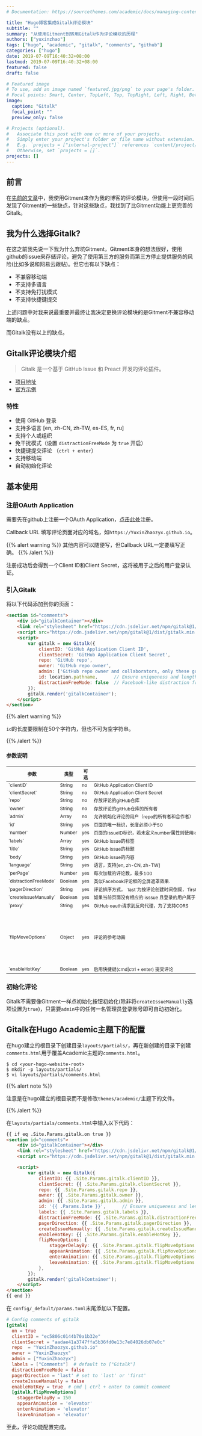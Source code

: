 ```yaml
---
# Documentation: https://sourcethemes.com/academic/docs/managing-content/

title: "Hugo博客集成Gitalk评论模块"
subtitle: ""
summary: "从使用Gitment到转用Gitalk作为评论模块的历程"
authors: ["yuxinzhao"]
tags: ["hugo", "academic", "gitalk", "comments", "github"]
categories: ["hugo"]
date: 2019-07-09T16:40:32+08:00
lastmod: 2019-07-09T16:40:32+08:00
featured: false
draft: false

# Featured image
# To use, add an image named `featured.jpg/png` to your page's folder.
# Focal points: Smart, Center, TopLeft, Top, TopRight, Left, Right, BottomLeft, Bottom, BottomRight.
image:
  caption: "Gitalk"
  focal_point: ""
  preview_only: false

# Projects (optional).
#   Associate this post with one or more of your projects.
#   Simply enter your project's folder or file name without extension.
#   E.g. `projects = ["internal-project"]` references `content/project/deep-learning/index.md`.
#   Otherwise, set `projects = []`.
projects: []
---
```


## 前言

在[先前的文章](/post/gitment-in-hugo)中，我使用Gitment来作为我的博客的评论模块，但使用一段时间后发现了Gitment的一些缺点，针对这些缺点，我找到了比Gitment功能上更完善的Gitalk。

## 我为什么选择Gitalk?

在这之前我先说一下我为什么弃坑Gitment，Gitment本身的想法很好，使用github的issue来存储评论，避免了使用第三方的服务而第三方停止提供服务的风险(比如多说和网易云跟帖)。但它也有以下缺点：

+ 不兼容移动端
+ 不支持多语言
+ 不支持免打扰模式
+ 不支持快捷键提交

上述问题中对我来说最重要并最终让我决定更换评论模块的是Gitment不兼容移动端的缺点。

而Gitalk没有以上的缺点。

## Gitalk评论模块介绍

> Gitalk 是一个基于 GitHub Issue 和 Preact 开发的评论插件。

+ [项目地址](https://github.com/gitalk/gitalk)
+ [官方示例](https://gitalk.github.io/)

### 特性

- 使用 GitHub 登录
- 支持多语言 [en, zh-CN, zh-TW, es-ES, fr, ru]
- 支持个人或组织
- 免干扰模式（设置 `distractionFreeMode` 为 `true` 开启）
- 快捷键提交评论 （`ctrl + enter`）
- 支持移动端
- 自动初始化评论

## 基本使用

### 注册OAuth Application

需要先在github上注册一个OAuth Application，[点击此处](https://github.com/settings/applications/new)注册。

Callback URL 填写评论页面对应的域名，如`https://YuxinZhaozyx.github.io`。

{{% alert warning %}}
其他内容可以随便写，但Callback URL一定要填写正确。
{{% /alert %}}

注册成功后会得到一个Client ID和Client Secret，这将被用于之后的用户登录认证。

### 引入Gitalk

将以下代码添加到你的页面：

```html
<section id="comments">
	<div id="gitalkContainer"></div>
	<link rel="stylesheet" href="https://cdn.jsdelivr.net/npm/gitalk@1/dist/gitalk.css">
	<script src="https://cdn.jsdelivr.net/npm/gitalk@1/dist/gitalk.min.js"></script>
	<script>
		var gitalk = new Gitalk({
			clientID: 'GitHub Application Client ID',
            clientSecret: 'GitHub Application Client Secret',
            repo: 'GitHub repo',
            owner: 'GitHub repo owner',
            admin: ['GitHub repo owner and collaborators, only these guys can initialize github issues'],
            id: location.pathname,      // Ensure uniqueness and length less than 50
            distractionFreeMode: false  // Facebook-like distraction free mode
		});
		gitalk.render('gitalkContainer');
	</script>
</section>
```

{{% alert warning %}}

`id`的长度要限制在50个字符内，但也不可为空字符串。

{{% /alert %}}

#### 参数说明

<style type="text/css">
	table.tableizer-table {
		font-size: 12px;
        table-layout: fixed;
        width: 100%;
        border-collapse: collapse;
	} 
</style>
<table class="tableizer-table">
<thead>
    <tr class="tableizer-firstrow">
        <th>参数</th>
        <th>类型</th>
        <th>可选</th>
        <th>说明</th>
        <th>默认值</th>
    </tr>
</thead>
<tbody>
    <tr>
        <td nowrap>`clientID`</td>
        <td>String</td>
        <td>no</td>
        <td>GitHub Application Client ID</td>
        <td>`null`</td>
    </tr>
    <tr>
        <td nowrap>`clientSecret`</td>
        <td>String</td>
        <td>no</td>
        <td>GitHub Application Client Secret</td>
        <td>`null`</td>
    </tr>
    <tr>
        <td nowrap>`repo`</td>
        <td>String</td>
        <td>no</td>
        <td>存放评论的gitHub仓库</td>
        <td>`null`</td>
    </tr>
    <tr>
        <td nowrap>`owner`</td>
        <td>String</td>
        <td>no</td>
        <td>存放评论的gitHub仓库的所有者</td>
        <td>`null`</td>
    </tr>
    <tr>
        <td nowrap>`admin`</td>
        <td>Array</td>
        <td>no</td>
        <td>允许初始化评论的用户（repo的所有者和合作者）</td>
        <td>`[ owner ]`</td>
    </tr>
    <tr>
        <td nowrap>`id`</td>
        <td>String</td>
        <td>yes</td>
        <td>页面的唯一标识，长度必须小于50</td>
        <td>`location.href`</td>
    </tr>
    <tr>
        <td nowrap>`number`</td>
        <td>Number</td>
        <td>yes</td>
        <td>页面的issueID标识，若未定义number属性则使用id进行定位</td>
        <td>-1</td>
    </tr>
    <tr>
        <td nowrap>`labels`</td>
        <td>Array</td>
        <td>yes</td>
        <td>GitHub issue的标签</td>
        <td>`['Gitalk']`</td>
    </tr>
    <tr>
        <td nowrap>`title`</td>
        <td>String</td>
        <td>yes</td>
        <td>GitHub issue的标题</td>
        <td>`document.title`</td>
    </tr>
    <tr>
        <td nowrap>`body`</td>
        <td>String</td>
        <td>yes</td>
        <td>GitHub issue的内容</td>
        <td>`location.href + header.meta[description]`</td>
    </tr>
    <tr>
        <td nowrap>`language`</td>
        <td>String</td>
        <td>yes</td>
        <td>语言，支持[en, zh-CN, zh-TW]</td>
        <td>`navigator.language || navigator.userLanguage`</td>
    </tr>
    <tr>
        <td nowrap>`perPage`</td>
        <td>Number</td>
        <td>yes</td>
        <td>每次加载的评论数，最多100</td>
        <td>10</td>
    </tr>
    <tr>
        <td nowrap>`distractionFreeMode`</td>
        <td>Boolean</td>
        <td>yes</td>
        <td>类似Facebook评论框的全屏遮罩效果.</td>
        <td>`false`</td>
    </tr>
    <tr>
        <td nowrap>`pagerDirection`</td>
        <td>String</td>
        <td>yes</td>
        <td>评论排序方式， `last`为按评论创建时间倒叙，`first`为按创建时间正序。</td>
        <td>`'last'`</td>
    </tr>
    <tr>
        <td nowrap>`createIssueManually`</td>
        <td>Boolean</td>
        <td>yes</td>
        <td width=50% nowrap>如果当前页面没有相应的 isssue 且登录的用户属于 admin，则会自动创建 issue。如果设置为 true，则显示一个初始化页面，创建 issue 需要点击 init 按钮。</td>
        <td>`false`</td>
    </tr>
    <tr>
        <td nowrap>`proxy`</td>
        <td>String</td>
        <td>yes</td>
        <td>GitHub oauth请求到反向代理，为了支持CORS</td>
        <td nowrap>https://cors-anywhere.herokuapp.com/https://github.com/login/oauth/access_token</td>
    </tr>
    <tr>
        <td nowrap>`flipMoveOptions`</td>
        <td>Object</td>
        <td>yes</td>
        <td>评论的参考动画</td>
        <td>
            <code>
            { <br>
            &emsp; staggerDelayBy: 150, <br>
            &emsp; appearAnimation: 'accordionVertical', <br>
            &emsp; enterAnimation: 'accordionVertical', <br>
            &emsp; leaveAnimation: 'accordionVertical', <br>
            }
            </code>
        </td>
    </tr>
    <tr>
        <td nowrap>`enableHotKey`</td>
        <td>Boolean</td>
        <td>yes</td>
        <td>启用快捷键(cmd|ctrl + enter) 提交评论</td>
        <td>`true`</td>
    </tr>
</tbody>
</table>



### 初始化评论

Gitalk不需要像Gitment一样点初始化按钮初始化(除非将`createIssueManually`选项设置为`true`)，只需要`admin`中的任何一名管理员登录账号即可自动初始化。

## Gitalk在Hugo Academic主题下的配置

在hugo建立的根目录下创建目录`layouts/partials/`，再在新创建的目录下创建`comments.html`用于覆盖Academic主题的`comments.html`。

```shell
$ cd <your-hugo-website-root>
$ mkdir -p layouts/partials/
$ vi layouts/partials/comments.html
```

{{% alert note %}}

注意是在hugo建立的根目录而不是修改`themes/academic/`主题下的文件。

{{% /alert %}}

在`layouts/partials/comments.html`中输入以下代码：

```html
{{ if eq .Site.Params.gitalk.on true }}
<section id="comments">
	<div id="gitalkContainer"></div>
	<link rel="stylesheet" href="https://cdn.jsdelivr.net/npm/gitalk@1/dist/gitalk.css">
	<script src="https://cdn.jsdelivr.net/npm/gitalk@1/dist/gitalk.min.js"></script>

	<script>
		var gitalk = new Gitalk({
			clientID: {{ .Site.Params.gitalk.clientID }},
			clientSecret: {{ .Site.Params.gitalk.clientSecret }},
			repo: {{ .Site.Params.gitalk.repo }},
			owner: {{ .Site.Params.gitalk.owner }},
			admin: {{ .Site.Params.gitalk.admin }},
			id: '{{ .Params.Date }}',      // Ensure uniqueness and length less than 50
			labels: {{ .Site.Params.gitalk.labels }},
			distractionFreeMode: {{ .Site.Params.gitalk.distractionFreeMode }},  // Facebook-like distraction free mode
			pagerDirection: {{ .Site.Params.gitalk.pagerDirection }},
			createIssueManually: {{ .Site.Params.gitalk.createIssueManually }},
			enableHotKey: {{ .Site.Params.gitalk.enableHotKey }},
			flipMoveOptions: {
				staggerDelayBy: {{ .Site.Params.gitalk.flipMoveOptions.staggerDelayBy }},
				appearAnimation: {{ .Site.Params.gitalk.flipMoveOptions.appearAnimation }},
				enterAnimation: {{ .Site.Params.gitalk.flipMoveOptions.enterAnimation }},
				leaveAnimation: {{ .Site.Params.gitalk.flipMoveOptions.leaveAnimation }},
			},
		});
		gitalk.render('gitalkContainer');
	</script>
</section>
{{ end }}
```

在 `config/_default/params.toml`末尾添加以下配置。

```toml
# Config comments of gitalk
[gitalk]
  on = true
  clientID = "ec5806c0144b70a1b32e"
  clientSecret = "aadae41a3747ffa5b36fd0e13c7e84026db07e0c"
  repo  = "YuxinZhaozyx.github.io"
  owner = "YuxinZhaozyx"
  admin = ["YuxinZhaozyx"]
  labels = ["Comments"]  # default to ["Gitalk"]
  distractionFreeMode = false
  pagerDirection = 'last' # set to 'last' or 'first'
  createIssueManually = false
  enableHotKey = true  # cmd | ctrl + enter to commit comment
  [gitalk.flipMoveOptions]
    staggerDelayBy = 150
    appearAnimation = 'elevator'
    enterAnimation = 'elevator'
    leaveAnimation = 'elevator'
```

至此，评论功能配置完成。

